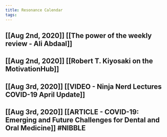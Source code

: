 ```yaml
---
title: Resonance Calendar
tags:
---
```


## [[Aug 2nd, 2020]] [[The power of the weekly review - Ali Abdaal]] 
## [[Aug 2nd, 2020]] [[Robert T. Kiyosaki on the MotivationHub]]
## [[Aug 3rd, 2020]] [[VIDEO - Ninja Nerd Lectures COVID-19 April Update]]
## [[Aug 3rd, 2020]] [[ARTICLE - COVID-19: Emerging and Future Challenges for Dental and Oral Medicine]] #NIBBLE
